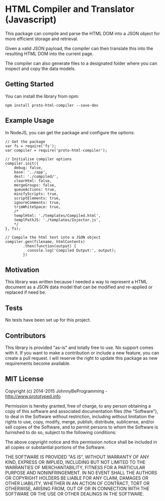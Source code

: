 # HTML Compiler and Translator (Javascript)

This package can compile and parse the HTML DOM into a JSON object for more efficient storage and retrieval. 

Given a valid JSON payload, the compiler can then translate this into the resulting HTML DOM into the current page.

The compiler can also generate files to a designated folder where you can inspect and copy the data models. 

## Getting Started

You can install the library from npm:

    npm install proto-html-compiler --save-dev

## Example Usage

In NodeJS, you can get the package and configure the options:

    // Get the package
    var fs = require('fs');
    var compiler = require('proto-html-compiler');

    // Initialise compiler options
    compiler.init({
        debug: false,
        base: '../app',
        dest: './compiled/',
        clearHtml: false,
        mergeGroups: false,
        queueActions: true,
        minifyScripts: true,
        scriptElements: true,
        ignoreComments: true,
        trimWhiteSpace: true,
        /*
        templHtml: './templates/Compiled.html',
        templPathJS: './templates/Injector.js',
        */
    }, fs);
    
    // Compile the html text into a JSON object
    compiler.gen(filename, htmlContents)
            .then(function(output) {
              console.log('Compiled Output:', output);
            })
    

## Motivation

This library was written because I needed a way to represent a HTML document as a JSON data model that can be modified and re-applied or replaced if need be.  

## Tests

No tests have been set up for this project.

## Contributors

This library is provided "as-is" and totally free to use. No support comes with it. If you want to make a contribution or include a new feature, you can create a pull request. I will reserve the right to update this package as new requirements become available.   

## MIT License

Copyright (c) 2014-2015 JohnnyBeProgramming - http://www.prototyped.info

Permission is hereby granted, free of charge, to any person obtaining a copy
of this software and associated documentation files (the "Software"), to deal
in the Software without restriction, including without limitation the rights
to use, copy, modify, merge, publish, distribute, sublicense, and/or sell
copies of the Software, and to permit persons to whom the Software is
furnished to do so, subject to the following conditions:

The above copyright notice and this permission notice shall be included in
all copies or substantial portions of the Software.

THE SOFTWARE IS PROVIDED "AS IS", WITHOUT WARRANTY OF ANY KIND, EXPRESS OR
IMPLIED, INCLUDING BUT NOT LIMITED TO THE WARRANTIES OF MERCHANTABILITY,
FITNESS FOR A PARTICULAR PURPOSE AND NONINFRINGEMENT. IN NO EVENT SHALL THE
AUTHORS OR COPYRIGHT HOLDERS BE LIABLE FOR ANY CLAIM, DAMAGES OR OTHER
LIABILITY, WHETHER IN AN ACTION OF CONTRACT, TORT OR OTHERWISE, ARISING FROM,
OUT OF OR IN CONNECTION WITH THE SOFTWARE OR THE USE OR OTHER DEALINGS IN
THE SOFTWARE.

